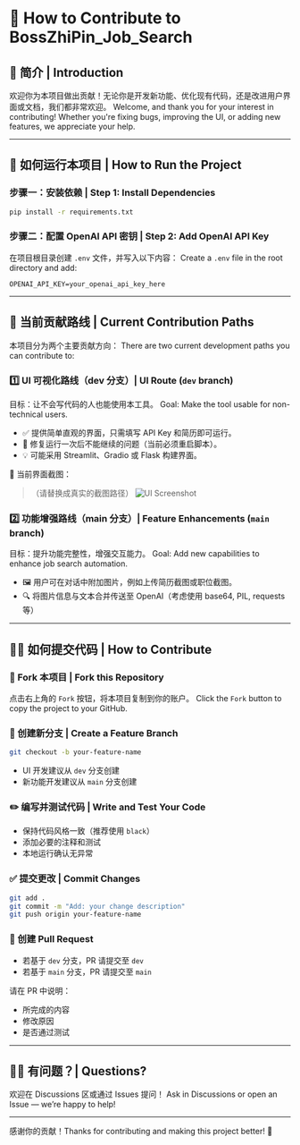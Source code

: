 # 🤝 How to Contribute to BossZhiPin_Job_Search

## 🌟 简介 | Introduction
欢迎你为本项目做出贡献！无论你是开发新功能、优化现有代码，还是改进用户界面或文档，我们都非常欢迎。
Welcome, and thank you for your interest in contributing! Whether you're fixing bugs, improving the UI, or adding new features, we appreciate your help.

---

## 🚀 如何运行本项目 | How to Run the Project

### 步骤一：安装依赖 | Step 1: Install Dependencies
```bash
pip install -r requirements.txt
```

### 步骤二：配置 OpenAI API 密钥 | Step 2: Add OpenAI API Key
在项目根目录创建 `.env` 文件，并写入以下内容：
Create a `.env` file in the root directory and add:
```env
OPENAI_API_KEY=your_openai_api_key_here
```

---

## 🌱 当前贡献路线 | Current Contribution Paths

本项目分为两个主要贡献方向：
There are two current development paths you can contribute to:

### 1️⃣ UI 可视化路线（dev 分支）| UI Route (`dev` branch)
目标：让不会写代码的人也能使用本工具。
Goal: Make the tool usable for non-technical users.

- ✅ 提供简单直观的界面，只需填写 API Key 和简历即可运行。
- 🐛 修复运行一次后不能继续的问题（当前必须重启脚本）。
- 💡 可能采用 Streamlit、Gradio 或 Flask 构建界面。

📸 当前界面截图：
>（请替换成真实的截图路径）
![UI Screenshot](https://github.com/longsizhuo/BossZhiPin_Job_Search/blob/dev/ui_screenshot.png)


### 2️⃣ 功能增强路线（main 分支）| Feature Enhancements (`main` branch)
目标：提升功能完整性，增强交互能力。
Goal: Add new capabilities to enhance job search automation.

- 🖼 用户可在对话中附加图片，例如上传简历截图或职位截图。
- 🔍 将图片信息与文本合并传送至 OpenAI（考虑使用 base64, PIL, requests 等）


---

## 🧑‍💻 如何提交代码 | How to Contribute

### 🔀 Fork 本项目 | Fork this Repository
点击右上角的 `Fork` 按钮，将本项目复制到你的账户。
Click the `Fork` button to copy the project to your GitHub.

### 📂 创建新分支 | Create a Feature Branch
```bash
git checkout -b your-feature-name
```
- UI 开发建议从 `dev` 分支创建
- 新功能开发建议从 `main` 分支创建

### ✏️ 编写并测试代码 | Write and Test Your Code
- 保持代码风格一致（推荐使用 `black`）
- 添加必要的注释和测试
- 本地运行确认无异常

### ✅ 提交更改 | Commit Changes
```bash
git add .
git commit -m "Add: your change description"
git push origin your-feature-name
```

### 📩 创建 Pull Request
- 若基于 `dev` 分支，PR 请提交至 `dev`
- 若基于 `main` 分支，PR 请提交至 `main`

请在 PR 中说明：
- 所完成的内容
- 修改原因
- 是否通过测试

---

## 🙋‍♂️ 有问题？| Questions?
欢迎在 Discussions 区或通过 Issues 提问！
Ask in Discussions or open an Issue — we’re happy to help!

---

感谢你的贡献！Thanks for contributing and making this project better! 🎉

